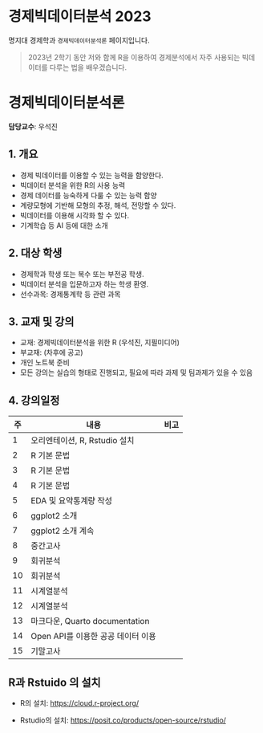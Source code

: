 # 경제빅데이터분석 2023

명지대 경제학과 `경제빅데이터분석론` 페이지입니다. 

> 2023년 2학기 동안 저와 함께 R을 이용하여 경제분석에서 자주 사용되는 빅데이터를 다루는 법을 배우겠습니다. 

# 경제빅데이터분석론
**담당교수**: 우석진

## 1. 개요
* 경제 빅데이터를 이용할 수 있는 능력을 함양한다.
* 빅데이터 분석을 위한 R의 사용 능력
* 경제 데이터를 능숙하게 다룰 수 있는 능력 함양
* 계량모형에 기반해 모형의 추정, 해석, 전망할 수 있다.
* 빅데이터를 이용해 시각화 할 수 있다.
* 기계학습 등 AI 등에 대한 소개

## 2. 대상 학생
* 경제학과 학생 또는 복수 또는 부전공 학생. 
* 빅데이터 분석을 입문하고자 하는 학생 환영.
* 선수과목: 경제통계학 등 관련 과목

## 3. 교재 및 강의
* 교재: 경제빅데이터분석을 위한 R (우석진, 지필미디어)
* 부교재: (차후에 공고)
* 개인 노트북 준비
* 모든 강의는 실습의 형태로 진행되고, 필요에 따라 과제 및 팀과제가 있을 수 있음

## 4. 강의일정

| 주 | 내용 | 비고 |
| --- | --- | --- |
| 1 | 오리엔테이션, R, Rstudio 설치 | |
| 2 | R 기본 문법 | |
| 3 | R 기본 문법 | |
| 4 | R 기본 문법 | |
| 5 | EDA 및 요약통계량 작성 | |
| 6 | ggplot2 소개 | |
| 7 | ggplot2 소개 계속 | |
| 8 | 중간고사 | |
| 9 | 회귀분석  | |
| 10 | 회귀분석 | |
| 11 | 시계열분석 | |
| 12 | 시계열분석 | |
| 13 | 마크다운, Quarto documentation | |
| 14 | Open API를 이용한 공공 데이터 이용 | |
| 15 | 기말고사 | |


## R과 Rstuido 의 설치

- R의 설치: https://cloud.r-project.org/

- Rstudio의 설치: https://posit.co/products/open-source/rstudio/




